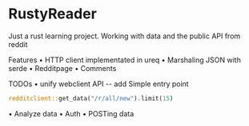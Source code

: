 # RustyReader 
Just a rust learning project. Working with data and the public API from reddit

Features
• HTTP client implementated in ureq
• Marshaling JSON with serde
• Redditpage
• Comments

TODOs
• unify webclient API -- add Simple entry point

```rust
redditclient::get_data("/r/all/new").limit(15)
```

• Analyze data
• Auth
• POSTing data

